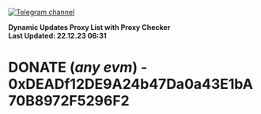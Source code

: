 [![Telegram channel](https://img.shields.io/endpoint?url=https://runkit.io/damiankrawczyk/telegram-badge/branches/master?url=https://t.me/n4z4v0d)](https://t.me/n4z4v0d) 

**Dynamic Updates Proxy List with Proxy Checker**  
**Last Updated: 22.12.23 06:31**

# DONATE (_any evm_) - 0xDEADf12DE9A24b47Da0a43E1bA70B8972F5296F2
